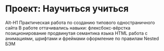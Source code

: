 # Проект: Научиться учиться
Alt-H1
Практическая работа по созданию типового одностраничного сайта
В работе оттачивались навыки:
флексбокс-вёрстка
позиционирование
продвинутая семантика языка HTML
работа с анимациями, шрифтами и фреймами
оформление по правилам Nested БЭМ
